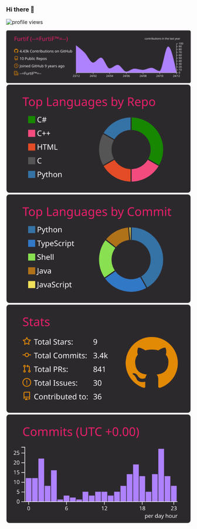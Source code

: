 ### Hi there 👋

![profile views](https://komarev.com/ghpvc/?username=Furtif)


[![](https://raw.githubusercontent.com/Furtif/github-profile-summary-cards-example/master/profile-summary-card-output/monokai/0-profile-details.svg)](https://github.com/Furtif/github-profile-summary-cards-example)
[![](https://raw.githubusercontent.com/Furtif/github-profile-summary-cards-example/master/profile-summary-card-output/monokai/1-repos-per-language.svg)](https://github.com/Furtif/github-profile-summary-cards-example)
[![](https://raw.githubusercontent.com/Furtif/github-profile-summary-cards-example/master/profile-summary-card-output/monokai/2-most-commit-language.svg)](https://github.com/Furtif/github-profile-summary-cards-example)
[![](https://raw.githubusercontent.com/Furtif/github-profile-summary-cards-example/master/profile-summary-card-output/monokai/3-stats.svg)](https://github.com/Furtif/github-profile-summary-cards-example)
[![](https://raw.githubusercontent.com/Furtif/github-profile-summary-cards-example/master/profile-summary-card-output/monokai/4-productive-time.svg)](https://github.com/Furtif/github-profile-summary-cards-example)
